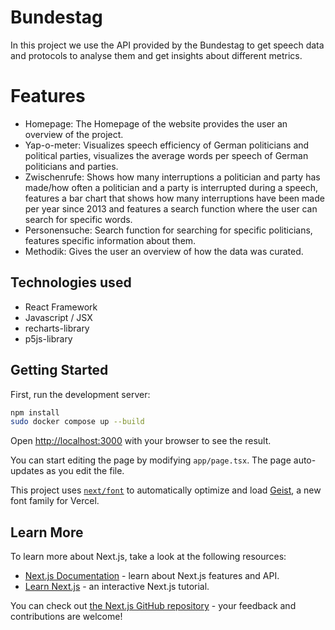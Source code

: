 # Bundestag
In this project we use the API provided by the Bundestag to get speech data and protocols to analyse them and get insights about different metrics.

# Features 
- Homepage: The Homepage of the website provides the user an overview of the project.
- Yap-o-meter: Visualizes speech efficiency of German politicians and political parties, visualizes the average words per speech of German politicians and parties. 
- Zwischenrufe: Shows how many interruptions a politician and party has made/how often a politician and a party is interrupted during a speech, features a bar chart that shows how many interruptions have been made per year since 2013 and features a search function where the user can search for specific words.
- Personensuche: Search function for searching for specific politicians, features specific information about them.
- Methodik: Gives the user an overview of how the data was curated.

## Technologies used 
- React Framework
- Javascript / JSX 
- recharts-library 
- p5js-library 

## Getting Started

First, run the development server:

```bash
npm install
sudo docker compose up --build
```

Open [http://localhost:3000](http://localhost:3000) with your browser to see the result.

You can start editing the page by modifying `app/page.tsx`. The page auto-updates as you edit the file.

This project uses [`next/font`](https://nextjs.org/docs/app/building-your-application/optimizing/fonts) to automatically optimize and load [Geist](https://vercel.com/font), a new font family for Vercel.

## Learn More

To learn more about Next.js, take a look at the following resources:

- [Next.js Documentation](https://nextjs.org/docs) - learn about Next.js features and API.
- [Learn Next.js](https://nextjs.org/learn) - an interactive Next.js tutorial.

You can check out [the Next.js GitHub repository](https://github.com/vercel/next.js) - your feedback and contributions are welcome!
